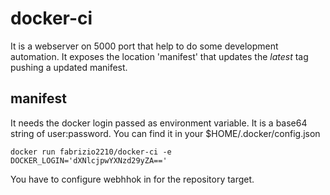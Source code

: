 # docker-ci
It is a webserver on 5000 port that help to  do some development automation.
It exposes the location 'manifest' that updates the _latest_ tag pushing a updated manifest.

## manifest
It needs the docker login passed as environment variable. It is a base64 string of user:password.
You can find it in your $HOME/.docker/config.json

```
docker run fabrizio2210/docker-ci -e DOCKER_LOGIN='dXNlcjpwYXNzd29yZA=='
```

You have to configure webhhok in for the repository target.
